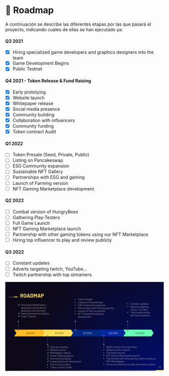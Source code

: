 # 📆 Roadmap

A continuación se describe las diferentes etapas por las que pasará el proyecto, indicando cuales de ellas se han ejecutado ya:

#### Q3 2021

* [x] Hiring specialized game developers and graphics designers into the team
* [x] Game Development Begins
* [x] Public Testnet

#### Q4 2021 - Token Release & Fund Raising

* [x] Early prototying
* [x] Website launch
* [x] Whitepaper release
* [x] Social media presence
* [x] Community building
* [x] Collaboration with influencers
* [x] Community funding
* [x] Token contract Audit

#### Q1 2022

* [ ] Token Presale (Seed, Private, Public)
* [ ] Listing on Pancakeswap
* [ ] ESG Community expansion
* [ ] Sustainable NFT Gallery
* [ ] Partnerships with ESG and gaming
* [ ] Launch of Farming version
* [ ] NFT Gaming Marketplace development

#### Q2 2022

* [ ] Combat version of HungryBees
* [ ] Gathering Play-Testers
* [ ] Full Game Launch
* [ ] NFT Gaming Marketplace launch
* [ ] Partnership with other gaming tokens using our NFT Marketplace
* [ ] Hiring top influencer to play and review publicly

#### Q3 2022

* [ ] Constant updates
* [ ] Adverts targeting twitch, YouTube…
* [ ] Twitch partnership with top streamers

![](<../.gitbook/assets/image (2).png>)
